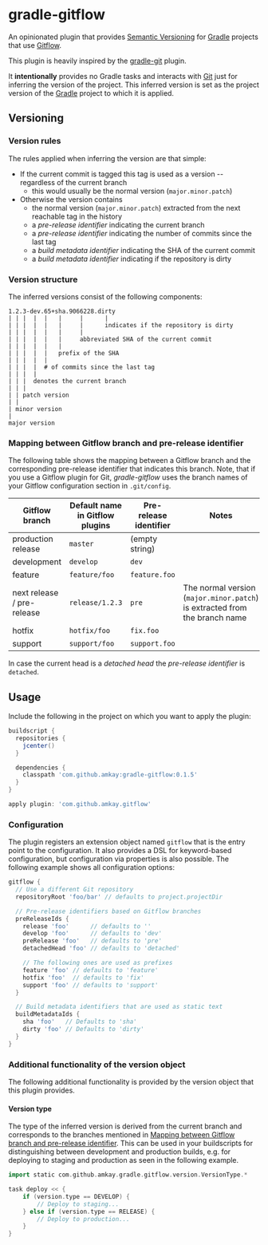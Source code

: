 gradle-gitflow
===============

An opinionated plugin that provides [Semantic Versioning](http://semver.org/) for [Gradle](https://gradle.org/) projects that use [Gitflow](http://nvie.com/posts/a-successful-git-branching-model/).

This plugin is heavily inspired by the [gradle-git](/ajoberstar/gradle-git) plugin.

It **intentionally** provides no Gradle tasks and interacts with [Git](http://git-scm.com/) just for inferring the version of the project.
This inferred version is set as the project version of the [Gradle](https://gradle.org/) project to which it is applied.



Versioning
-----------

### Version rules

The rules applied when inferring the version are that simple:

* If the current commit is tagged this tag is used as a version -- regardless of the current branch
    * this would usually be the normal version (`major.minor.patch`)
* Otherwise the version contains
    * the normal version (`major.minor.patch`) extracted from the next reachable tag in the history
    * a *pre-release identifier* indicating the current branch
    * a *pre-release identifier* indicating the number of commits since the last tag
    * a *build metadata identifier* indicating the SHA of the current commit
    * a *build metadata identifier* indicating if the repository is dirty


### Version structure

The inferred versions consist of the following components:

```
1.2.3-dev.65+sha.9066228.dirty
| | |  |  |   |     |      |
| | |  |  |   |     |      indicates if the repository is dirty
| | |  |  |   |     |
| | |  |  |   |     abbreviated SHA of the current commit
| | |  |  |   |
| | |  |  |   prefix of the SHA
| | |  |  |
| | |  |  # of commits since the last tag
| | |  |
| | |  denotes the current branch
| | |
| | patch version
| |
| minor version
|
major version
```


### Mapping between Gitflow branch and pre-release identifier

The following table shows the mapping between a Gitflow branch and the corresponding pre-release identifier that indicates this branch.
Note, that if you use a Gitflow plugin for Git, *gradle-gitflow* uses the branch names of your Gitflow configuration section in `.git/config`.

| Gitflow branch             | Default name in Gitflow plugins | Pre-release identifier | Notes                                                                      |
| -------------------------- | ------------------------------- | ---------------------- | -------------------------------------------------------------------------- |
| production release         | `master`                        | (empty string)         |                                                                            |
| development                | `develop`                       | `dev`                  |                                                                            |
| feature                    | `feature/foo`                   | `feature.foo`          |                                                                            |
| next release / pre-release | `release/1.2.3`                 | `pre`                  | The normal version (`major.minor.patch`) is extracted from the branch name |
| hotfix                     | `hotfix/foo`                    | `fix.foo`              |                                                                            |
| support                    | `support/foo`                   | `support.foo`          |                                                                            |

In case the current head is a *detached head* the *pre-release identifier* is `detached`.



Usage
------

Include the following in the project on which you want to apply the plugin:

```groovy
buildscript {
  repositories {
    jcenter()
  }

  dependencies {
    classpath 'com.github.amkay:gradle-gitflow:0.1.5'
  }
}

apply plugin: 'com.github.amkay.gitflow'
```


### Configuration

The plugin registers an extension object named `gitflow` that is the entry point to the configuration.
It also provides a DSL for keyword-based configuration, but configuration via properties is also possible.
The following example shows all configuration options:

```groovy
gitflow {
  // Use a different Git repository
  repositoryRoot 'foo/bar' // defaults to project.projectDir

  // Pre-release identifiers based on Gitflow branches
  preReleaseIds {
    release 'foo'      // defaults to ''
    develop 'foo'      // defaults to 'dev'
    preRelease 'foo'   // defaults to 'pre'
    detachedHead 'foo' // defaults to 'detached'

    // The following ones are used as prefixes
    feature 'foo' // defaults to 'feature'
    hotfix 'foo'  // defaults to 'fix'
    support 'foo' // defaults to 'support'
  }

  // Build metadata identifiers that are used as static text
  buildMetadataIds {
    sha 'foo'   // Defaults to 'sha'
    dirty 'foo' // Defaults to 'dirty'
  }
}
```


### Additional functionality of the version object

The following additional functionality is provided by the version object that this plugin provides.



#### Version type

The type of the inferred version is derived from the current branch and corresponds to the branches mentioned in [Mapping between Gitflow branch and pre-release identifier](#mapping-between-gitflow-branch-and-pre-release-identifier).
This can be used in your buildscripts for distinguishing between development and production builds, e.g. for deploying to staging and production as seen in the following example.

```groovy
import static com.github.amkay.gradle.gitflow.version.VersionType.*

task deploy << {
    if (version.type == DEVELOP) {
        // Deploy to staging...
    } else if (version.type == RELEASE) {
        // Deploy to production...
    }
}
```

